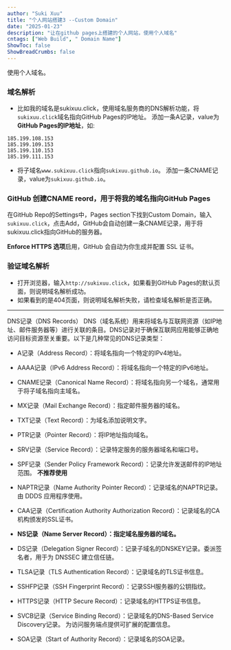 ```yaml
---
author: "Suki Xuu"
title: "个人网站搭建3 --Custom Domain"
date: "2025-01-23"
description: "让在github pages上搭建的个人网站，使用个人域名"
cntags: ["Web Build", " Domain Name"]
ShowToc: false
ShowBreadCrumbs: false
---
```


使用个人域名。

<!--more-->
### 域名解析
- 比如我的域名是sukixuu.click，使用域名服务商的DNS解析功能，将`sukixuu.click`域名指向GitHub Pages的IP地址。 
添加一条A记录，value为**GitHub Pages的IP地址**，如:
```
185.199.108.153
185.199.109.153
185.199.110.153
185.199.111.153
```

- 将子域名`www.sukixuu.click`指向`sukixuu.github.io`。
添加一条CNAME记录，value为`sukixuu.github.io`。

### GitHub 创建CNAME reord，用于将我的域名指向GitHub Pages
在GitHub Repo的Settings中，Pages section下找到Custom Domain，输入`sukixuu.click`，点击Add，GitHub会自动创建一条CNAME记录，用于将sukixuu.click指向GitHub的服务器。

**Enforce HTTPS 选项**启用，GitHub 会自动为你生成并配置 SSL 证书。

### 验证域名解析
- 打开浏览器，输入`http://sukixuu.click`，如果看到GitHub Pages的默认页面，则说明域名解析成功。
- 如果看到的是404页面，则说明域名解析失败，请检查域名解析是否正确。



--- 
DNS记录（DNS Records）
DNS（域名系统）用来将域名与互联网资源（如IP地址、邮件服务器等）进行关联的条目。DNS记录对于确保互联网应用能够正确地访问目标资源至关重要。以下是几种常见的DNS记录类型：

- A记录（Address Record）：将域名指向一个特定的IPv4地址。
- AAAA记录（IPv6 Address Record）：将域名指向一个特定的IPv6地址。
- CNAME记录（Canonical Name Record）：将域名指向另一个域名，通常用于将子域名指向主域名。

- MX记录（Mail Exchange Record）：指定邮件服务器的域名。

- TXT记录（Text Record）：为域名添加说明文字。
- PTR记录（Pointer Record）：将IP地址指向域名。
- SRV记录（Service Record）：记录特定服务的服务器域名和端口号。
- SPF记录（Sender Policy Framework Record）：记录允许发送邮件的IP地址范围。  **不推荐使用**
- NAPTR记录（Name Authority Pointer Record）：记录域名的NAPTR记录。由 DDDS 应用程序使用。
- CAA记录（Certification Authority Authorization Record）：记录域名的CA机构颁发的SSL证书。

- **NS记录（Name Server Record）：指定域名服务器的域名。**
- DS记录（Delegation Signer Record）：记录子域名的DNSKEY记录。委派签名者，用于为 DNSSEC 建立信任链。

- TLSA记录（TLS Authentication Record）：记录域名的TLS证书信息。
- SSHFP记录（SSH Fingerprint Record）：记录SSH服务器的公钥指纹。
- HTTPS记录（HTTP Secure Record）：记录域名的HTTPS证书信息。
- SVCB记录（Service Binding Record）：记录域名的DNS-Based Service Discovery记录。 为访问服务端点提供可扩展的配置信息。

- SOA记录（Start of Authority Record）：记录域名的SOA记录。

